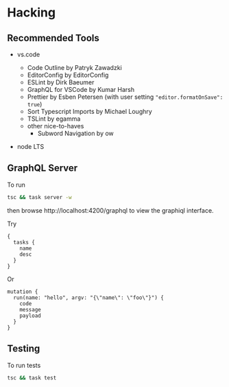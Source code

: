 # Hacking

## Recommended Tools

* vs.code

  * Code Outline by Patryk Zawadzki
  * EditorConfig by EditorConfig
  * ESLint by Dirk Baeumer
  * GraphQL for VSCode by Kumar Harsh
  * Prettier by Esben Petersen (with user setting `"editor.formatOnSave": true`)
  * Sort Typescript Imports by Michael Loughry
  * TSLint by egamma
  * other nice-to-haves
    * Subword Navigation by ow

* node LTS

## GraphQL Server

To run

```sh
tsc && task server -w
```

then browse http://localhost:4200/graphql to view the graphiql interface.

Try

```
{
  tasks {
    name
    desc
  }
}
```

Or

```
mutation {
  run(name: "hello", argv: "{\"name\": \"foo\"}") {
    code
    message
    payload
  }
}
```

## Testing

To run tests

```sh
tsc && task test
```
